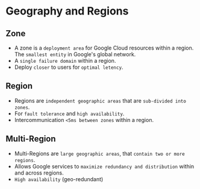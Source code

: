 # Geography and Regions

## Zone

- A zone is a `deployment area` for Google Cloud resources within a region. The `smallest entity` in Google's global network.
- A `single failure domain` within a region.
- Deploy `closer` to users for `optimal letency`.

## Region

- Regions are `independent geographic areas` that are `sub-divided into zones`.
- For `fault tolerance` and `high availability`.
- Intercommunication `<5ms between zones` within a region.

## Multi-Region

- Multi-Regions are `large geographic areas`, that `contain two or more regions`.
- Allows Google services to `maximize redundancy and distribution` within and across regions.
- `High availability` (geo-redundant)
